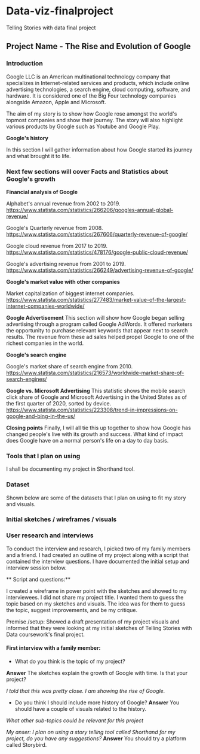 # Data-viz-finalproject
Telling Stories with data final project

## Project Name - The Rise and Evolution of Google

### Introduction

Google LLC is an American multinational technology company that specializes in Internet-related services and products, which include online advertising technologies, a search engine, cloud computing, software, and hardware. It is considered one of the Big Four technology companies alongside Amazon, Apple and Microsoft.

The aim of my story is to show how Google rose amongst the world's topmost companies and show their journey. The story will also highlight various products by Google such as Youtube and Google Play.

**Google's history**

In this section I will gather information about how Google started its journey and what brought it to life. 

### Next few sections will cover Facts and Statistics about Google's growth

**Financial analysis of Google**

Alphabet's annual revenue from 2002 to 2019.
https://www.statista.com/statistics/266206/googles-annual-global-revenue/

Google's Quarterly revenue from 2008.
https://www.statista.com/statistics/267606/quarterly-revenue-of-google/

Google cloud revenue from 2017 to 2019.
https://www.statista.com/statistics/478176/google-public-cloud-revenue/

Google's advertising revenue from 2001 to 2019.
https://www.statista.com/statistics/266249/advertising-revenue-of-google/

**Google's market value with other companies**

Market capitalization of biggest internet companies.
https://www.statista.com/statistics/277483/market-value-of-the-largest-internet-companies-worldwide/

**Google Advertisement**
This section will show how Google began selling advertising through a program called Google AdWords. It offered marketers the opportunity to purchase relevant keywords that appear next to search results. The revenue from these ad sales helped propel Google to one of the richest companies in the world.


**Google's search engine**

Google's market share of search engine from 2010.
https://www.statista.com/statistics/216573/worldwide-market-share-of-search-engines/

**Google vs. Microsoft Advertising**
This statistic shows the mobile search click share of Google and Microsoft Advertising in the United States as of the first quarter of 2020, sorted by device. 
https://www.statista.com/statistics/223308/trend-in-impressions-on-google-and-bing-in-the-us/

**Closing points**
Finally, I will all tie this up together to show how Google has changed people's live with its growth and success. What kind of impact does Google have on a normal person's life on a day to day basis.


### Tools that I plan on using
I shall be documenting my project in Shorthand tool.

### Dataset
Shown below are some of the datasets that I plan on using to fit my story and visuals.

### Initial sketches / wireframes / visuals

### User research and interviews

To conduct the interview and research, I picked two of my family members and a friend. I had created an outline of my project along with a script that contained the interview questions. I have documented the initial setup and interview session below.

** Script and questions:**

I created a wireframe in power point with the sketches and showed to my interviewees. I did not share my project title. I wanted them to guess the topic based on my sketches and visuals. The idea was for them to guess the topic, suggest improvements, and be my critique.

Premise /setup:
Showed a draft presentation of my project visuals and informed that they were looking at my initial sketches of Telling Stories with Data coursework's final project. 

#### First interview with a family member:
 
 *  What do you think is the topic of my project?

**Answer** The sketches explain the growth of Google with time. Is that your project?

*I told that this was pretty close. I am showing the rise of Google.*

 * Do you think I should include more history of Google?
**Answer** You should have a couple of visuals related to the history.

 *What other sub-topics could be relevant for this project*

 *My anser: I plan on using a story telling tool called Shorthand for my project, do you have any suggestions?*
**Answer** You should try a platform called Storybird.

